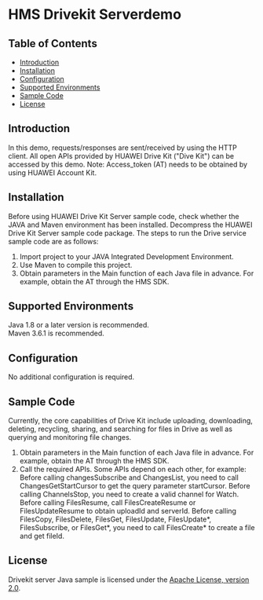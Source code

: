 # HMS Drivekit Serverdemo

## Table of Contents

 * [Introduction](#introduction)
 * [Installation](#installation)
 * [Configuration ](#configuration )
 * [Supported Environments](#supported-environments)
 * [Sample Code](#sample-code)
 * [License](#license)


## Introduction

In this demo, requests/responses are sent/received by using the HTTP client. All open APIs provided by HUAWEI Drive Kit ("Dive Kit") can be accessed by this demo. 
Note: Access_token (AT) needs to be obtained by using HUAWEI Account Kit.

## Installation
Before using HUAWEI Drive Kit Server sample code, check whether the JAVA and Maven environment has been installed.
Decompress the HUAWEI Drive Kit Server sample code package.
The steps to run the Drive service sample code are as follows:
1. Import project to your JAVA Integrated Development Environment.
2. Use Maven to compile this project. 
3. Obtain parameters in the Main function of each Java file in advance. For example, obtain the AT through the HMS SDK.


## Supported Environments 
Java 1.8 or a later version is recommended.  
Maven 3.6.1 is recommended.


## Configuration 
No additional configuration is required.

## Sample Code 
Currently, the core capabilities of Drive Kit include uploading, downloading, deleting, recycling, sharing, and searching for files in Drive as well as querying and monitoring file changes.
1. Obtain parameters in the Main function of each Java file in advance. For example, obtain the AT through the HMS SDK.
2. Call the required APIs. Some APIs depend on each other, for example:
Before calling changesSubscribe and ChangesList, you need to call ChangesGetStartCursor to get the query parameter startCursor.
Before calling ChannelsStop, you need to create a valid channel for Watch.
Before calling FilesResume, call FilesCreateResume or FilesUpdateResume to obtain uploadId and serverId.
Before calling FilesCopy, FilesDelete, FilesGet, FilesUpdate, FilesUpdate*, FilesSubscribe, or FilesGet*, you need to call FilesCreate* to create a file and get fileId.


##  License
Drivekit server Java sample is licensed under the [Apache License, version 2.0](http://www.apache.org/licenses/LICENSE-2.0).

